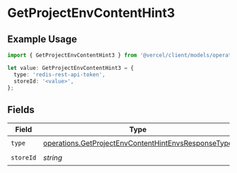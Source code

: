 # GetProjectEnvContentHint3

## Example Usage

```typescript
import { GetProjectEnvContentHint3 } from '@vercel/client/models/operations';

let value: GetProjectEnvContentHint3 = {
  type: 'redis-rest-api-token',
  storeId: '<value>',
};
```

## Fields

| Field     | Type                                                                                                                       | Required           | Description |
| --------- | -------------------------------------------------------------------------------------------------------------------------- | ------------------ | ----------- |
| `type`    | [operations.GetProjectEnvContentHintEnvsResponseType](../../models/operations/getprojectenvcontenthintenvsresponsetype.md) | :heavy_check_mark: | N/A         |
| `storeId` | _string_                                                                                                                   | :heavy_check_mark: | N/A         |
